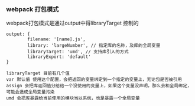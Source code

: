 ### webpack 打包模式

webpack打包模式是通过output中得libraryTarget 控制的
```
output: {
        filename: '[name].js',
        library: 'largeNumber', // 指定库的名称，及库的全局变量
        libraryTarget: 'umd', // 支持库引入的方式
        libraryExport: 'default'
}

libraryTarget 目前有几个值
var 默认值 使用这个配置，会把返回的变量绑定到一个指定的变量上，无论包是否被引用
assign 会把库返回值分给给一个没使用的变量上，如果这个变量没声明，那么会和全局绑定，可能会造成全局变量污染
umd 会把库暴露给当前使用的模块当以系统，也是暴露一个全局变量
```
